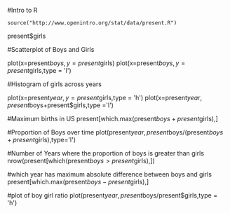 #Intro to R
```
source("http://www.openintro.org/stat/data/present.R")
```

present$girls

#Scatterplot of Boys and Girls

plot(x=present$boys, y=present$girls)
plot(x=present$boys,y=present$girls,type = 'l')

#Histogram of girls across years

plot(x=present$year,y=present$girls,type = 'h')
plot(x=present$year,present$boys+present$girls,type ='l')

#Maximum births in US
present[which.max(present$boys+present$girls),]

#Proportion of Boys over time
plot(present$year,present$boys/(present$boys+present$girls),type='l')

#Number of Years where the proportion of boys is greater than girls
nrow(present[which(present$boys>present$girls),])

#which year has maximum absolute difference between boys and girls
present[which.max(present$boys-present$girls),]

#plot of boy girl ratio
plot(present$year, present$boys/present$girls,type = 'h')
